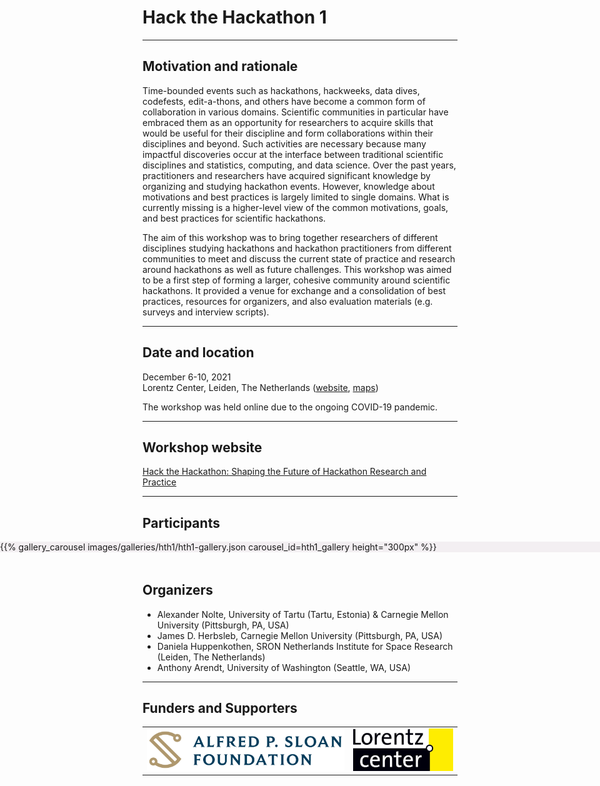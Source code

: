 <!--
.. title: Hack the Hackathon vol. 1
.. slug: events/hth1
.. hide_title: false
.. date: 2024-11-21 19:31:58 UTC
.. tags: 
.. category: 
.. link: 
.. description: 
.. type: text
-->

# Hack the Hackathon 1

---

## Motivation and rationale
Time-bounded events such as hackathons, hackweeks, data dives, codefests, edit-a-thons, and others have become a common form of collaboration in various domains. Scientific communities in particular have embraced them as an opportunity for researchers to acquire skills that would be useful for their discipline and form collaborations within their disciplines and beyond. Such activities are necessary because many impactful discoveries occur at the interface between traditional scientific disciplines and statistics, computing, and data science. Over the past years, practitioners and researchers have acquired significant knowledge by organizing and studying hackathon events. However, knowledge about motivations and best practices is largely limited to single domains. What is currently missing is a higher-level view of the common motivations, goals, and best practices for scientific hackathons.

The aim of this workshop was to bring together researchers of different disciplines studying hackathons and hackathon practitioners from different communities to meet and discuss the current state of practice and research around hackathons as well as future challenges. This workshop was aimed to be a first step of forming a larger, cohesive community around scientific hackathons. It provided a venue for exchange and a consolidation of best practices, resources for organizers, and also evaluation materials (e.g. surveys and interview scripts).

---

## Date and location
December 6-10, 2021  
Lorentz Center, Leiden, The Netherlands ([website](https://www.lorentzcenter.nl/), [maps](https://maps.app.goo.gl/BkWBzmPYQkv6aYnE9))

The workshop was held online due to the ongoing COVID-19 pandemic.

---

## Workshop website
[Hack the Hackathon: Shaping the Future of Hackathon Research and Practice](https://www.lorentzcenter.nl/hack-the-hackathon-shaping-the-future-of-hackathon-research-and-practice.html)

---

## Participants
<section class="py-5" id="resources" style="background-color: #f3eff2; margin-left: calc(-50vw + 50%); margin-right: calc(-50vw + 50%); width: 100vw; margin-bottom: 3rem;">
{{% gallery_carousel images/galleries/hth1/hth1-gallery.json carousel_id=hth1_gallery height="300px" %}}
</section>

## Organizers
- Alexander Nolte, University of Tartu (Tartu, Estonia) & Carnegie Mellon University (Pittsburgh, PA, USA)
- James D. Herbsleb, Carnegie Mellon University (Pittsburgh, PA, USA)
- Daniela Huppenkothen, SRON Netherlands Institute for Space Research (Leiden, The Netherlands)
- Anthony Arendt, University of Washington (Seattle, WA, USA)


---

## Funders and Supporters

<table>
  <tr>
    <td><a href="https://sloan.org/" target="_blank" class="logo-link"><img class="logo" src="/images/funders/sloan-foundation.png" alt="Alfred P. Sloan Foundation"/></a></td>
    <td><a href="https://www.lorentzcenter.nl/" target="_blank" class="logo-link"><img class="logo" src="/images/funders/lorentz-center.png" alt="Lorentz Center"/></a></td>
  </tr>
</table>